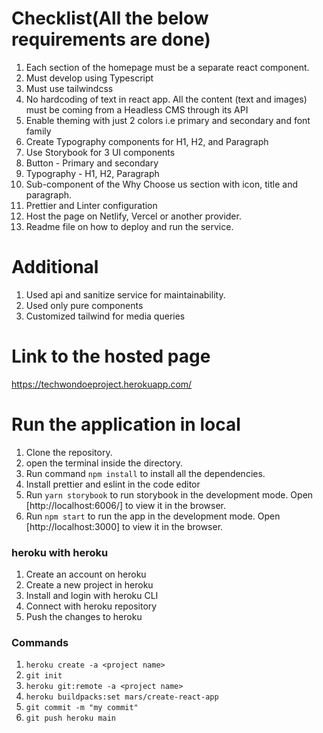 # Checklist(All the below requirements are done)
1. Each section of the homepage must be a separate react component.
2. Must develop using Typescript 
3. Must use tailwindcss
4. No hardcoding of text in react app. All the content (text and images) must be coming from a Headless CMS through its API 
5. Enable theming with just 2 colors i.e primary and secondary and font family
6. Create Typography components for H1, H2, and Paragraph
7. Use Storybook for 3 UI components 
8. Button - Primary and secondary
9. Typography - H1, H2, Paragraph
10. Sub-component of the Why Choose us section with icon, title and paragraph.
11. Prettier and Linter configuration
12. Host the page on Netlify, Vercel or another provider.
13. Readme file on how to deploy and run the service.
# Additional 
1. Used api and sanitize service for maintainability.
2. Used only pure components
3. Customized tailwind for media queries
# Link to the hosted page
https://techwondoeproject.herokuapp.com/

# Run the application in local
1. Clone the repository.
2. open the terminal inside the directory.
3. Run command `npm install` to install all the dependencies.
5. Install prettier and eslint in the code editor
4. Run `yarn storybook` to  run storybook in the development mode.
Open [http://localhost:6006/] to view it in the browser.
5. Run `npm start` to  run the app in the development mode.
Open [http://localhost:3000] to view it in the browser.

### heroku with heroku
1. Create an account on heroku 
2. Create a new project in heroku 
3. Install and login with heroku CLI 
4. Connect with heroku repository 
5. Push the changes to heroku

### Commands
1. `heroku create -a <project name>`
2. `git init`
3. `heroku git:remote -a <project name>`
4. `heroku buildpacks:set mars/create-react-app` 
5. `git commit -m "my commit" `
6. `git push heroku main`
